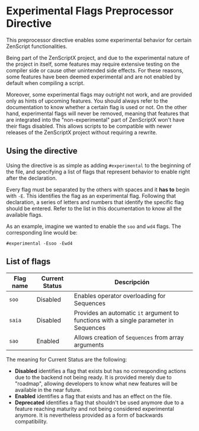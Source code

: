 # Experimental Flags Preprocessor Directive

This preprocessor directive enables some experimental behavior for certain ZenScript functionalities.

Being part of the ZenScriptX project, and due to the experimental nature of the project in itself, some features may require extensive testing on the compiler side or cause other unintended side effects. For these reasons, some features have been deemed experimental and are not enabled by default when compiling a script.

Moreover, some experimental flags may outright not work, and are provided only as hints of upcoming features. You should always refer to the documentation to know whether a certain flag is used or not. On the other hand, experimental flags will never be removed, meaning that features that are integrated into the "non-experimental" part of ZenScriptX won't have their flags disabled. This allows scripts to be compatible with newer releases of the ZenScriptX project without requiring a rewrite.

## Using the directive
Using the directive is as simple as adding `#experimental` to the beginning of the file, and specifying a list of flags that represent behavior to enable right after the declaration.

Every flag must be separated by the others with spaces and it **has to** begin with `-E`. This identifies the flag as an experimental flag. Following that declaration, a series of letters and numbers that identify the specific flag should be entered. Refer to the list in this documentation to know all the available flags.

As an example, imagine we wanted to enable the `soo` and `wd4` flags. The corresponding line would be:
```zenscript
#experimental -Esoo -Ewd4
```

## List of flags
| Flag name | Current Status | Descripción                                                                           |
| --------- | -------------- | ------------------------------------------------------------------------------------- |
| `soo`     | Disabled       | Enables operator overloading for Sequences                                            |
| `saia`    | Disabled       | Provides an automatic `it` argument to functions with a single parameter in Sequences |
| `sao`     | Enabled        | Allows creation of `Sequences` from array arguments                                   |

The meaning for Current Status are the following:

- **Disabled** identifies a flag that exists but has no corresponding actions due to the backend not being ready. It is provided merely due to "roadmap", allowing developers to know what new features will be available in the near future.
- **Enabled** identifies a flag that exists and has an effect on the file.
- **Deprecated** identifies a flag that shouldn't be used anymore due to a feature reaching maturity and not being considered experimental anymore. It is nevertheless provided as a form of backwards compatibility.
